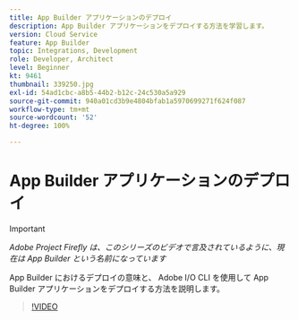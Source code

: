 ```yaml
---
title: App Builder アプリケーションのデプロイ
description: App Builder アプリケーションをデプロイする方法を学習します。
version: Cloud Service
feature: App Builder
topic: Integrations, Development
role: Developer, Architect
level: Beginner
kt: 9461
thumbnail: 339250.jpg
exl-id: 54ad1cbc-a8b5-44b2-b12c-24c530a5a929
source-git-commit: 940a01cd3b9e4804bfab1a5970699271f624f087
workflow-type: tm+mt
source-wordcount: '52'
ht-degree: 100%

---
```


# App Builder アプリケーションのデプロイ

>[!IMPORTANT]
>
> _Adobe Project Firefly は、このシリーズのビデオで言及されているように、現在は App Builder という名前になっています_

App Builder におけるデプロイの意味と、 Adobe I/O CLI を使用して App Builder アプリケーションをデプロイする方法を説明します。

>[!VIDEO](https://video.tv.adobe.com/v/339250/?quality=12&learn=on)

